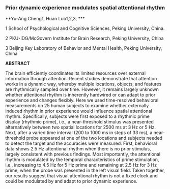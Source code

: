 ### Prior dynamic experience modulates spatial attentional rhythm

**Yu-Ang Cheng1, Huan Luo1,2,3, ***

1    School of Psychological and Cognitive Sciences, Peking University, China. 

2    PKU-IDG/McGovern Institute for Brain Research, Peking University, China

3    Beijing Key Laboratory of Behavior and Mental Health, Peking University, China

 

**ABSTRACT**

The brain efficiently coordinates its limited resources over external information through attention. Recent studies demonstrate that attention works in a dynamic way, whereby multiple locations, objects, and features are rhythmically sampled over time. However, it remains largely unknown whether attentional rhythm is inherently hardwired or can adapt to prior experience and changes flexibly. Here we used time-resolved behavioral measurements on 25 human subjects to examine whether externally induced rhythm in prior experience would influence spatial attentional rhythm. Specifically, subjects were first exposed to a rhythmic prime display (rhythmic prime), i.e., a near-threshold stimulus was presented alternatively between two spatial locations for 2500 ms at 3 Hz or 5 Hz. Next, after a varied time interval (200 to 1000 ms in steps of 33 ms), a near-threshold probe appeared at one of the two locations and subjects needed to detect the target and the accuracies were measured. First, behavioral data shows 2.5 Hz attentional rhythm when there is no prior stimulus, largely consistent with previous findings. Most importantly, the attentional rhythm is modulated by the temporal characteristics of prime stimulation, i.e., increasing to 4.5 Hz for 5 Hz prime and remaining at 2.5 Hz for 3 Hz prime, when the probe was presented in the left visual field. Taken together, our results suggest that visual attentional rhythm is not a fixed clock and could be modulated by and adapt to prior dynamic experience. 

 
